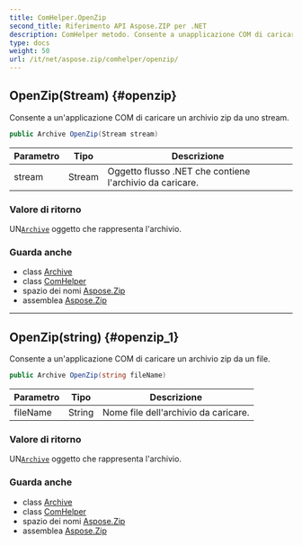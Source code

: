 ```yaml
---
title: ComHelper.OpenZip
second_title: Riferimento API Aspose.ZIP per .NET
description: ComHelper metodo. Consente a unapplicazione COM di caricare un archivio zip da uno stream.
type: docs
weight: 50
url: /it/net/aspose.zip/comhelper/openzip/
---
```

## OpenZip(Stream) {#openzip}

Consente a un'applicazione COM di caricare un archivio zip da uno stream.

```csharp
public Archive OpenZip(Stream stream)
```

| Parametro | Tipo | Descrizione |
| --- | --- | --- |
| stream | Stream | Oggetto flusso .NET che contiene l'archivio da caricare. |

### Valore di ritorno

UN[`Archive`](../../archive/) oggetto che rappresenta l'archivio.

### Guarda anche

* class [Archive](../../archive/)
* class [ComHelper](../)
* spazio dei nomi [Aspose.Zip](../../comhelper/)
* assemblea [Aspose.Zip](../../../)

---

## OpenZip(string) {#openzip_1}

Consente a un'applicazione COM di caricare un archivio zip da un file.

```csharp
public Archive OpenZip(string fileName)
```

| Parametro | Tipo | Descrizione |
| --- | --- | --- |
| fileName | String | Nome file dell'archivio da caricare. |

### Valore di ritorno

UN[`Archive`](../../archive/) oggetto che rappresenta l'archivio.

### Guarda anche

* class [Archive](../../archive/)
* class [ComHelper](../)
* spazio dei nomi [Aspose.Zip](../../comhelper/)
* assemblea [Aspose.Zip](../../../)


